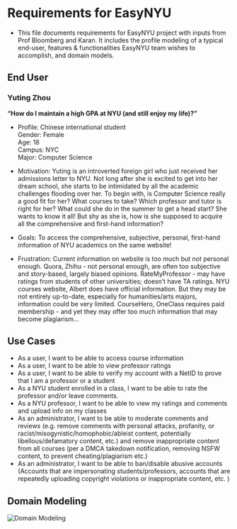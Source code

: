 # Requirements for EasyNYU
- This file documents requirements for EasyNYU project with inputs from Prof Bloomberg and Karan. It includes the profile modeling of a typical end-user, features & functionalities EasyNYU team wishes to accomplish, and domain models.

## End User
### Yuting Zhou
**“How do I maintain a high GPA at NYU (and still enjoy my life)?”**
- Profile: Chinese international student <br>
Gender: Female <br>
Age: 18 <br>
Campus: NYC <br> 
Major: Computer Science

- Motivation:
Yuting is an introverted foreign girl who just received her admissions letter to NYU. Not long after she is excited to get into her dream school, she starts to be intimidated by all the academic challenges flooding over her. To begin with, is Computer Science really a good fit for her? What courses to take? Which professor and tutor is right for her? What could she do in the summer to get a head start? She wants to know it all! But shy as she is, how is she supposed to acquire all the comprehensive and first-hand information?

- Goals:
To access the comprehensive, subjective, personal, first-hand information of NYU academics on the same website!

- Frustration:
Current information on website is too much but not personal enough.
Quora, Zhihu - not personal enough, are often too subjective and story-based, largely biased opinions.
RateMyProfessor - may have ratings from students of other universities; doesn’t have TA ratings.
 NYU courses website, Albert does have official information. But they may be not entirely up-to-date, especially for humanities/arts majors, information could be very limited.
CourseHero, OneClass requires paid membership - and yet they may offer too much information that may become plagiarism...

## Use Cases
- As a user, I want to be able to access course information
- As a user, I want to be able to view professor ratings
- As a user, I want to be able to verify my account with a NetID to prove that I am a professor or a student
- As a NYU student enrolled in a class, I want to be able to rate the professor and/or leave comments.
- As a NYU professor, I want to be able to view my ratings and comments and upload info on my classes
- As an administrator, I want to be able to moderate comments and reviews (e.g. remove comments with personal attacks, profanity, or racist/misogynistic/homophobic/ableist content, potentially libellous/defamatory content, etc.) and remove inappropriate content from all courses (per a DMCA takedown notification, removing NSFW content, to prevent cheating/plagiarism etc.)
- As an administrator, I want to be able to ban/disable abusive accounts (Accounts that are impersonating students/professors, accounts that are repeatedly uploading copyright violations or inappropriate content, etc. )

## Domain Modeling
![Domain Modeling](https://github.com/nyu-software-engineering/fall-2019-easy-nyu/blob/domain_modeling/resources/class-diagram.jpeg)
